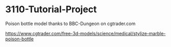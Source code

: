 # 3110-Tutorial-Project
Poison bottle model thanks to BBC-Dungeon on cgtrader.com

https://www.cgtrader.com/free-3d-models/science/medical/stylize-marble-poison-bottle
